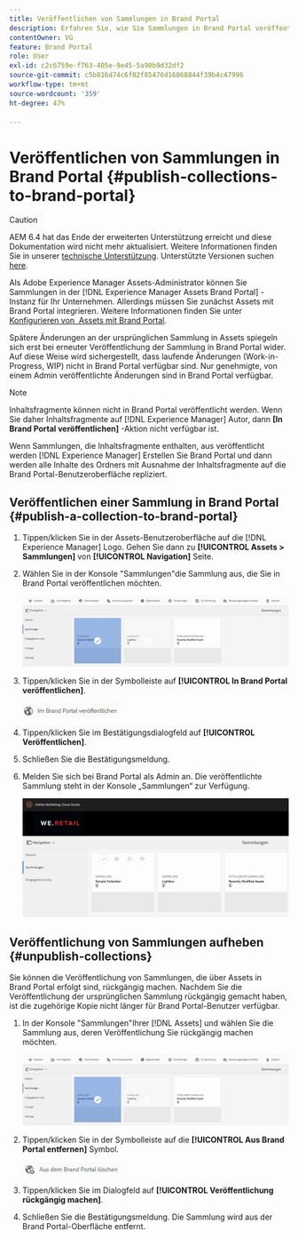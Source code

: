```yaml
---
title: Veröffentlichen von Sammlungen in Brand Portal
description: Erfahren Sie, wie Sie Sammlungen in Brand Portal veröffentlichen und deren Veröffentlichung rückgängig machen können.
contentOwner: VG
feature: Brand Portal
role: User
exl-id: c2c6759e-f763-405e-9e45-5a90b9d32df2
source-git-commit: c5b816d74c6f02f85476d16868844f39b4c47996
workflow-type: tm+mt
source-wordcount: '359'
ht-degree: 47%

---
```


# Veröffentlichen von Sammlungen in Brand Portal {#publish-collections-to-brand-portal}

>[!CAUTION]
>
>AEM 6.4 hat das Ende der erweiterten Unterstützung erreicht und diese Dokumentation wird nicht mehr aktualisiert. Weitere Informationen finden Sie in unserer [technische Unterstützung](https://helpx.adobe.com/de/support/programs/eol-matrix.html). Unterstützte Versionen suchen [here](https://experienceleague.adobe.com/docs/?lang=de).

Als Adobe Experience Manager Assets-Administrator können Sie Sammlungen in der [!DNL Experience Manager Assets Brand Portal] -Instanz für Ihr Unternehmen. Allerdings müssen Sie zunächst Assets mit Brand Portal integrieren. Weitere Informationen finden Sie unter [Konfigurieren von  Assets mit Brand Portal](configure-aem-assets-with-brand-portal.md).

Spätere Änderungen an der ursprünglichen Sammlung in Assets spiegeln sich erst bei erneuter Veröffentlichung der Sammlung in Brand Portal wider. Auf diese Weise wird sichergestellt, dass laufende Änderungen (Work-in-Progress, WIP) nicht in Brand Portal verfügbar sind. Nur genehmigte, von einem Admin veröffentlichte Änderungen sind in Brand Portal verfügbar.

>[!NOTE]
>
>Inhaltsfragmente können nicht in Brand Portal veröffentlicht werden. Wenn Sie daher Inhaltsfragmente auf [!DNL Experience Manager] Autor, dann **[In Brand Portal veröffentlichen]** -Aktion nicht verfügbar ist.
>
>Wenn Sammlungen, die Inhaltsfragmente enthalten, aus veröffentlicht werden [!DNL Experience Manager] Erstellen Sie Brand Portal und dann werden alle Inhalte des Ordners mit Ausnahme der Inhaltsfragmente auf die Brand Portal-Benutzeroberfläche repliziert.

## Veröffentlichen einer Sammlung in Brand Portal {#publish-a-collection-to-brand-portal}

1. Tippen/klicken Sie in der Assets-Benutzeroberfläche auf die [!DNL Experience Manager] Logo. Gehen Sie dann zu **[!UICONTROL Assets > Sammlungen]** von **[!UICONTROL Navigation]** Seite.
2. Wählen Sie in der Konsole &quot;Sammlungen&quot;die Sammlung aus, die Sie in Brand Portal veröffentlichen möchten.

   ![Sammlung auswählen](assets/select_collection.png)

3. Tippen/klicken Sie in der Symbolleiste auf **[!UICONTROL In Brand Portal veröffentlichen]**.

   ![publish_to_bp_icon](assets/publish_to_bp_icon.png)

4. Tippen/klicken Sie im Bestätigungsdialogfeld auf **[!UICONTROL Veröffentlichen]**.
5. Schließen Sie die Bestätigungsmeldung.
6. Melden Sie sich bei Brand Portal als Admin an. Die veröffentlichte Sammlung steht in der Konsole „Sammlungen“ zur Verfügung.

   ![publish_collection](assets/published_collection.png)

## Veröffentlichung von Sammlungen aufheben {#unpublish-collections}

Sie können die Veröffentlichung von Sammlungen, die über Assets in Brand Portal erfolgt sind, rückgängig machen. Nachdem Sie die Veröffentlichung der ursprünglichen Sammlung rückgängig gemacht haben, ist die zugehörige Kopie nicht länger für Brand Portal-Benutzer verfügbar.

1. In der Konsole &quot;Sammlungen&quot;Ihrer [!DNL Assets] und wählen Sie die Sammlung aus, deren Veröffentlichung Sie rückgängig machen möchten.

   ![select_collection-1](assets/select_collection-1.png)

2. Tippen/klicken Sie in der Symbolleiste auf die **[!UICONTROL Aus Brand Portal entfernen]** Symbol.

   ![remove_from_bp_icon](assets/remove_from_bp_icon.png)

3. Tippen/klicken Sie im Dialogfeld auf **[!UICONTROL Veröffentlichung rückgängig machen]**.
4. Schließen Sie die Bestätigungsmeldung. Die Sammlung wird aus der Brand Portal-Oberfläche entfernt.

